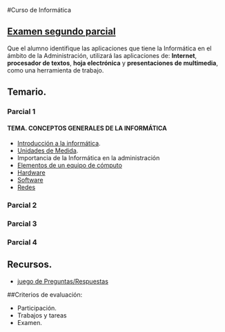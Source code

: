 #Curso de Informática


## [Examen segundo parcial](./parcial_2/examen.html)

Que el alumno identifique las aplicaciones que tiene la Informática en el ámbito de la Administración, utilizará las aplicaciones de: **Internet**, **procesador de textos**, **hoja electrónica** y **presentaciones de multimedia**, como una herramienta de trabajo.


## Temario.
### Parcial 1

#### TEMA. CONCEPTOS GENERALES DE LA INFORMÁTICA
 - [Introducción a la informática](parcial-1/introduccion.html).
 - [Unidades de Medida](parcial-1/unidades_de_medidas.html).
 - Importancia de la Informática en la administración
 - [Elementos de un equipo de cómputo](parcial-1/elementos-de-un-equipo-de-computo.html)
 - [Hardware](parcial-1/hardware.html)
 - [Software](parcial-1/software.html)
 - [Redes](parcial-1/redes.html)

### Parcial 2
### Parcial 3
### Parcial 4

## Recursos.

 - [juego de Preguntas/Respuestas](../jueguito.html)

##Criterios de evaluación:
 - Participación.
 - Trabajos y tareas
 - Examen.

